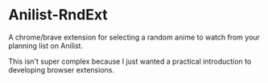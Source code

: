 # Anilist-RndExt

A chrome/brave extension for selecting a random anime to watch from your planning list on Anilist.

This isn't super complex because I just wanted a practical introduction to developing browser extensions.




